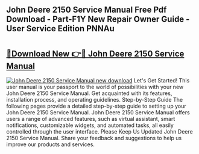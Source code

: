 ## John Deere 2150 Service Manual Free Pdf Download - Part-F1Y New Repair Owner Guide - User Service Edition PNNAu

# <h2><a href="http://bc88273.oget.top/?id=John+Deere+2150+Service+Manual">🔗Download New 👉🔴 John Deere 2150 Service Manual</a></h2>

[![John Deere 2150 Service Manual new download](https://i.imgur.com/5g1atiW.png)](http://bc88273.oget.top/?id=John+Deere+2150+Service+Manual)
Let's Get Started! This user manual is your passport to the world of possibilities with your new John Deere 2150 Service Manual. Get acquainted with its features, installation process, and operating guidelines. Step-by-Step Guide The following pages provide a detailed step-by-step guide to setting up your John Deere 2150 Service Manual. John Deere 2150 Service Manual offers users a range of advanced features, such as virtual assistant, smart notifications, customizable widgets, and automated tasks, all easily controlled through the user interface. Please Keep Us Updated John Deere 2150 Service Manual. Share your feedback and suggestions to help us improve our products and services.
